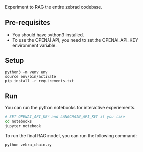 Experiment to RAG the entire zebrad codebase.

## Pre-requisites

- You should have python3 installed.
- To use the OPENAI API, you need to set the OPENAI_API_KEY environment variable.

## Setup

```
python3 -m venv env
source env/bin/activate
pip install -r requirements.txt
```

## Run

You can run the python notebooks for interactive experiements.

```sh
# SET OPENAI_API_KEY and LANGCHAIN_API_KEY if you like
cd notebooks
jupyter notebook
```

To run the final RAG model, you can run the following command:

```sh
python zebra_chain.py
```
